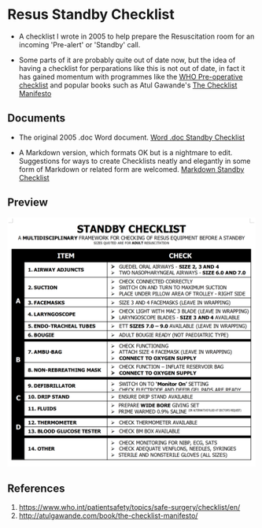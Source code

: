 # Resus Standby Checklist

- A checklist I wrote in 2005 to help prepare the Resuscitation room for an incoming 'Pre-alert' or 'Standby' call.

- Some parts of it are probably quite out of date now, but the idea of having a checklist for perparations like this is not out of date, in fact it has gained momentum with programmes like the [WHO Pre-operative checklist](1) and popular books such as Atul Gawande's [The Checklist Manifesto](2)

## Documents

- The original 2005 .doc Word document.
  [Word .doc Standby Checklist](standby_checklist_v3.doc)

- A Markdown version, which formats OK but is a nightmare to edit. Suggestions for ways to create Checklists neatly and elegantly in some form of Markdown or related form are welcomed.
  [Markdown Standby Checklist](standby_checklist.md)

## Preview

![standby-checklist-image.png](standby-checklist-image.png)

## References

1. https://www.who.int/patientsafety/topics/safe-surgery/checklist/en/
1. http://atulgawande.com/book/the-checklist-manifesto/

